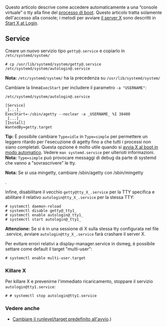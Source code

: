 Questo articolo descrive come accedere automaticamente a una “console virtuale” o tty alla fine del [processo di boot](/index.php/Arch_Boot_Process_(Italiano) "Arch Boot Process (Italiano)"). Questo articolo tratta solamente dell'accesso alla console; i metodi per avviare [il server X](/index.php/Xorg_(Italiano) "Xorg (Italiano)") sono descritti in [Start X at Login](/index.php/Start_X_at_Login_(Italiano) "Start X at Login (Italiano)").

## Service

Creare un nuovo servizio tipo `getty@.service` e copiarlo in `/etc/systemd/system/`

```
# cp /usr/lib/systemd/system/getty@.service /etc/systemd/system/autologin@.service

```

**Nota:** `/etc/systemd/system/` ha la precedenza su `/usr/lib/systemd/system/`

Cambiare la linea`ExecStart` per includere il parametro `-a "USERNAME"`:

 `/etc/systemd/system/autologin@.service` 

```
[Service]
_[...]_
ExecStart=-/sbin/agetty --noclear -a _USERNAME_ %I 38400
_[...]_
[Install]
WantedBy=getty.target
```

**Tip:** È possibile cambiare `Type=idle` in `Type=simple` per permettere un leggero ritardo per l'esecuzione di agetty fino a che tutti i processi non siano completati. Questa opzione è molto utile quando si [avvia X al boot in modo automatico](/index.php/Far_partire_X_al_boot "Far partire X al boot"). Vedere `man systemd.service` per ulterioti informazioni.
**Nota:** `Type=simple` può provocare messaggi di debug da parte di systemd che vanno a "sovrascrivere" le tty.

**Nota:** Se si usa mingetty, cambiare /sbin/agetty con /sbin/mingetty

.

Infine, disabilitare il vecchio `getty@tty_X_.service` per la TTY specifica e abilitare il relativo `autologin@tty_X_.service` per la stessa TTY:

```
# systemctl daemon-reload
# systemctl disable getty@_tty1_
# systemctl enable autologin@_tty1_
# systemctl start autologin@_tty1_

```

**Attenzione:** Se si è in una sessione di X sulla stessa tty configurata nel file .service, avviare `autologin@tty_X_.service` farà crashare il server X.

Per evitare errori relativi a display-manager.service in dsmeg, è possibile settare come default il target "multi-user":

```
# systemctl enable multi-user.target

```

### Killare X

Per killare X e prevenirne l'immediato ricaricamento, stoppare il servizio `autologin@tty1.service`:

```
# # systemctl stop autologin@tty1.service

```

### Vedere anche

*   [Cambiare il runlevel/target predefinito all'avvio](/index.php/Systemd_(Italiano)#Cambiare_il_runlevel.2Ftarget_predefinito_all.27avvio "Systemd (Italiano)").)
